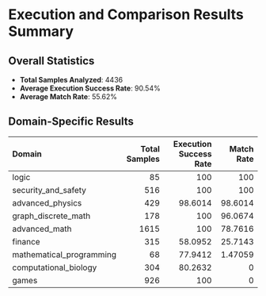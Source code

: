 # Execution and Comparison Results Summary

## Overall Statistics

- **Total Samples Analyzed**: 4436
- **Average Execution Success Rate**: 90.54%
- **Average Match Rate**: 55.62%

## Domain-Specific Results

| Domain                   |   Total Samples |   Execution Success Rate |   Match Rate |
|:-------------------------|----------------:|-------------------------:|-------------:|
| logic                    |              85 |                 100      |    100       |
| security_and_safety      |             516 |                 100      |    100       |
| advanced_physics         |             429 |                  98.6014 |     98.6014  |
| graph_discrete_math      |             178 |                 100      |     96.0674  |
| advanced_math            |            1615 |                 100      |     78.7616  |
| finance                  |             315 |                  58.0952 |     25.7143  |
| mathematical_programming |              68 |                  77.9412 |      1.47059 |
| computational_biology    |             304 |                  80.2632 |      0       |
| games                    |             926 |                 100      |      0       |